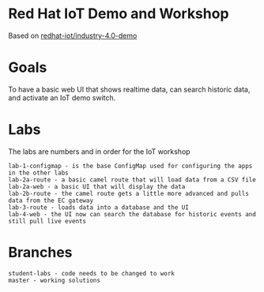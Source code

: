 # Red Hat IoT Demo and Workshop
Based on [redhat-iot/industry-4.0-demo](https://github.com/redhat-iot/industry-4.0-demo)

# Goals
To have a basic web UI that shows realtime data, can search historic data, and activate an IoT demo switch.

# Labs

The labs are numbers and in order for the IoT workshop

```
lab-1-configmap - is the base ConfigMap used for configuring the apps in the other labs
lab-2a-route - a basic camel route that will load data from a CSV file
lab-2a-web - a basic UI that will display the data
lab-2b-route - the camel route gets a little more advanced and pulls data from the EC gateway
lab-3-route - loads data into a database and the UI
lab-4-web - the UI now can search the database for historic events and still pull live events
```

# Branches
```
student-labs - code needs to be changed to work
master - working solutions
```

